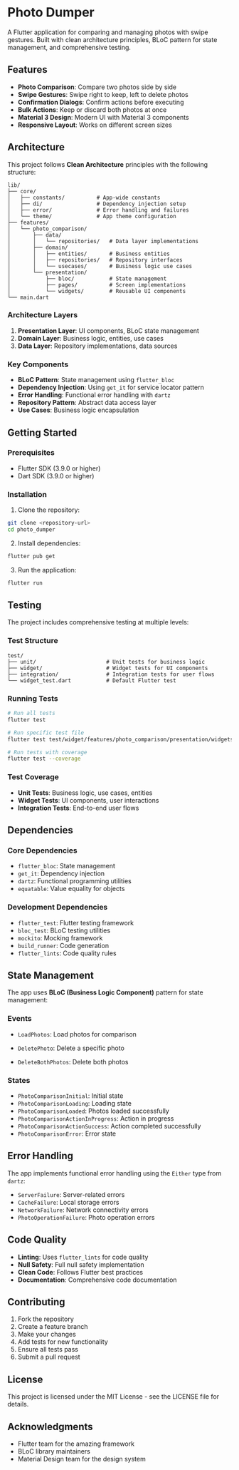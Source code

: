 # Photo Dumper

A Flutter application for comparing and managing photos with swipe gestures. Built with clean architecture principles, BLoC pattern for state management, and comprehensive testing.

## Features

- **Photo Comparison**: Compare two photos side by side
- **Swipe Gestures**: Swipe right to keep, left to delete photos
- **Confirmation Dialogs**: Confirm actions before executing
- **Bulk Actions**: Keep or discard both photos at once
- **Material 3 Design**: Modern UI with Material 3 components
- **Responsive Layout**: Works on different screen sizes

## Architecture

This project follows **Clean Architecture** principles with the following structure:

```
lib/
├── core/
│   ├── constants/          # App-wide constants
│   ├── di/                 # Dependency injection setup
│   ├── error/              # Error handling and failures
│   └── theme/              # App theme configuration
├── features/
│   └── photo_comparison/
│       ├── data/
│       │   └── repositories/   # Data layer implementations
│       ├── domain/
│       │   ├── entities/       # Business entities
│       │   ├── repositories/   # Repository interfaces
│       │   └── usecases/       # Business logic use cases
│       └── presentation/
│           ├── bloc/           # State management
│           ├── pages/          # Screen implementations
│           └── widgets/        # Reusable UI components
└── main.dart
```

### Architecture Layers

1. **Presentation Layer**: UI components, BLoC state management
2. **Domain Layer**: Business logic, entities, use cases
3. **Data Layer**: Repository implementations, data sources

### Key Components

- **BLoC Pattern**: State management using `flutter_bloc`
- **Dependency Injection**: Using `get_it` for service locator pattern
- **Error Handling**: Functional error handling with `dartz`
- **Repository Pattern**: Abstract data access layer
- **Use Cases**: Business logic encapsulation

## Getting Started

### Prerequisites

- Flutter SDK (3.9.0 or higher)
- Dart SDK (3.9.0 or higher)

### Installation

1. Clone the repository:
```bash
git clone <repository-url>
cd photo_dumper
```

2. Install dependencies:
```bash
flutter pub get
```

3. Run the application:
```bash
flutter run
```

## Testing

The project includes comprehensive testing at multiple levels:

### Test Structure

```
test/
├── unit/                      # Unit tests for business logic
├── widget/                    # Widget tests for UI components
├── integration/               # Integration tests for user flows
└── widget_test.dart           # Default Flutter test
```

### Running Tests

```bash
# Run all tests
flutter test

# Run specific test file
flutter test test/widget/features/photo_comparison/presentation/widgets/action_buttons_test.dart

# Run tests with coverage
flutter test --coverage
```

### Test Coverage

- **Unit Tests**: Business logic, use cases, entities
- **Widget Tests**: UI components, user interactions
- **Integration Tests**: End-to-end user flows

## Dependencies

### Core Dependencies

- `flutter_bloc`: State management
- `get_it`: Dependency injection
- `dartz`: Functional programming utilities
- `equatable`: Value equality for objects

### Development Dependencies

- `flutter_test`: Flutter testing framework
- `bloc_test`: BLoC testing utilities
- `mockito`: Mocking framework
- `build_runner`: Code generation
- `flutter_lints`: Code quality rules

## State Management

The app uses **BLoC (Business Logic Component)** pattern for state management:

### Events
- `LoadPhotos`: Load photos for comparison

- `DeletePhoto`: Delete a specific photo
- `DeleteBothPhotos`: Delete both photos

### States
- `PhotoComparisonInitial`: Initial state
- `PhotoComparisonLoading`: Loading state
- `PhotoComparisonLoaded`: Photos loaded successfully
- `PhotoComparisonActionInProgress`: Action in progress
- `PhotoComparisonActionSuccess`: Action completed successfully
- `PhotoComparisonError`: Error state

## Error Handling

The app implements functional error handling using the `Either` type from `dartz`:

- `ServerFailure`: Server-related errors
- `CacheFailure`: Local storage errors
- `NetworkFailure`: Network connectivity errors
- `PhotoOperationFailure`: Photo operation errors

## Code Quality

- **Linting**: Uses `flutter_lints` for code quality
- **Null Safety**: Full null safety implementation
- **Clean Code**: Follows Flutter best practices
- **Documentation**: Comprehensive code documentation

## Contributing

1. Fork the repository
2. Create a feature branch
3. Make your changes
4. Add tests for new functionality
5. Ensure all tests pass
6. Submit a pull request

## License

This project is licensed under the MIT License - see the LICENSE file for details.

## Acknowledgments

- Flutter team for the amazing framework
- BLoC library maintainers
- Material Design team for the design system
